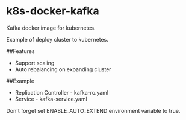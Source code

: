 # k8s-docker-kafka
Kafka docker image for kubernetes.

Example of deploy cluster to kubernetes.

##Features
* Support scaling
* Auto rebalancing on expanding cluster

##Example

* Replication Controller - kafka-rc.yaml
* Service - kafka-service.yaml

Don't forget set ENABLE_AUTO_EXTEND environment variable to true.
